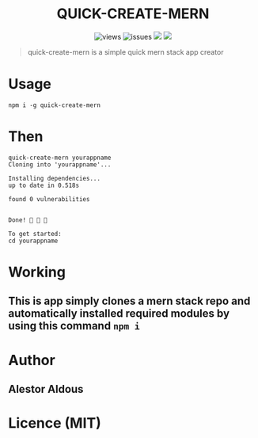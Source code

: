 <h1 align=center> QUICK-CREATE-MERN </h1>
<p align=center >
<img src="https://komarev.com/ghpvc/?username=quick-create-mern" alt=views >
<img src="https://img.shields.io/github/license/alestor123/MERN-CLI" 
alt=issues >
<a href="https://github.com/alestor123/MERN-CLI/issues"><img src="https://img.shields.io/github/issues-raw/alestor123/MERN-CLI"></a>
<a href="https://www.npmjs.com/package/quick-create-mern"><img src="https://img.shields.io/npm/v/quick-create-mern"></a>

</p>

> quick-create-mern is a simple quick mern stack app creator 

# Usage 

```npm i -g quick-create-mern```

# Then


```
quick-create-mern yourappname
Cloning into 'yourappname'...

Installing dependencies...
up to date in 0.518s

found 0 vulnerabilities


Done! 🚀 🚀 🏁

To get started:
cd yourappname

```
# Working 

## This is app simply clones a mern stack repo and automatically installed required modules by using this command ```npm i ```

# Author

## Alestor Aldous

# Licence (MIT)

